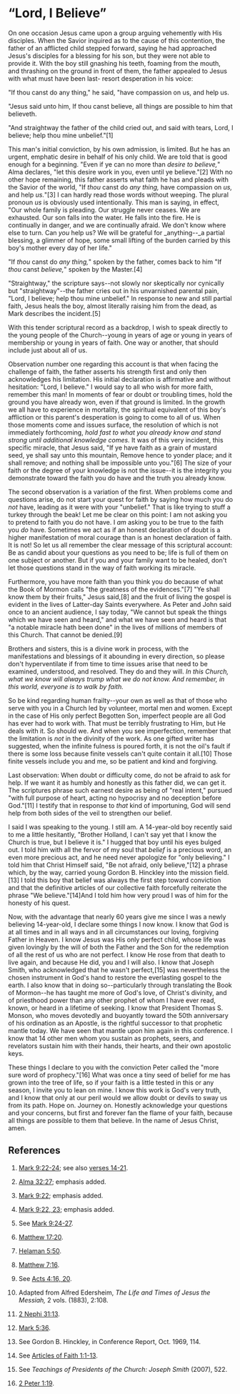 # “Lord, I Believe”

On one occasion Jesus came upon a group arguing vehemently with His disciples.
When the Savior inquired as to the cause of this contention, the father of an
afflicted child stepped forward, saying he had approached Jesus's disciples
for a blessing for his son, but they were not able to provide it. With the boy
still gnashing his teeth, foaming from the mouth, and thrashing on the ground
in front of them, the father appealed to Jesus with what must have been last-
resort desperation in his voice:

"If thou canst do any thing," he said, "have compassion on us, and help us.

"Jesus said unto him, If thou canst believe, all things are possible to him
that believeth.

"And straightway the father of the child cried out, and said with tears, Lord,
I believe; help thou mine unbelief."[1]

This man's initial conviction, by his own admission, is limited. But he has an
urgent, emphatic desire in behalf of his only child. We are told that is good
enough for a beginning. "Even if ye can no more than _desire to believe,_"
Alma declares, "let this desire work in you, even until ye believe."[2] With
no other hope remaining, this father asserts what faith he has and pleads with
the Savior of the world, "If _thou_ canst do _any thing,_ have compassion on
_us,_ and help _us._"[3] I can hardly read those words without weeping. The
plural pronoun _us_ is obviously used intentionally. This man is saying, in
effect, "Our whole family is pleading. Our struggle never ceases. We are
exhausted. Our son falls into the water. He falls into the fire. He is
continually in danger, and we are continually afraid. We don't know where else
to turn. Can _you_ help us? We will be grateful for _anything--_a partial
blessing, a glimmer of hope, some small lifting of the burden carried by this
boy's mother every day of her life."

"If _thou_ canst do _any thing,_" spoken by the father, comes back to him "If
_thou_ canst _believe,_" spoken by the Master.[4]

"Straightway," the scripture says--not slowly nor skeptically nor cynically
but "straightway"--the father cries out in his unvarnished parental pain,
"Lord, I believe; help thou mine unbelief." In response to new and still
partial faith, Jesus heals the boy, almost literally raising him from the
dead, as Mark describes the incident.[5]

With this tender scriptural record as a backdrop, I wish to speak directly to
the young people of the Church--young in years of age or young in years of
membership or young in years of faith. One way or another, that should include
just about all of us.

Observation number one regarding this account is that when facing the
challenge of faith, the father asserts his strength first and only then
acknowledges his limitation. His initial declaration is affirmative and
without hesitation: "Lord, I believe." I would say to all who wish for more
faith, remember this man! In moments of fear or doubt or troubling times, hold
the ground you have already won, even if that ground is limited. In the growth
we all have to experience in mortality, the spiritual equivalent of this boy's
affliction or this parent's desperation is going to come to all of us. When
those moments come and issues surface, the resolution of which is not
immediately forthcoming, _hold fast to what you already know and stand strong
until additional knowledge comes._ It was of this very incident, this specific
miracle, that Jesus said, "If ye have faith as a grain of mustard seed, ye
shall say unto this mountain, Remove hence to yonder place; and it shall
remove; and nothing shall be impossible unto you."[6] The size of your faith
or the degree of your knowledge is not the issue--it is the integrity you
demonstrate toward the faith you do have and the truth you already know.

The second observation is a variation of the first. When problems come and
questions arise, do not start your quest for faith by saying how much you do
_not_ have, leading as it were with your "unbelief." That is like trying to
stuff a turkey through the beak! Let me be clear on this point: I am not
asking you to pretend to faith you do not have. I _am_ asking you to be true
to the faith you _do_ have. Sometimes we act as if an honest declaration of
doubt is a higher manifestation of moral courage than is an honest declaration
of faith. It is not! So let us all remember the clear message of this
scriptural account: Be as candid about your questions as you need to be; life
is full of them on one subject or another. But if you and your family want to
be healed, don't let those questions stand in the way of faith working its
miracle.

Furthermore, you have more faith than you think you do because of what the
Book of Mormon calls "the greatness of the evidences."[7] "Ye shall know them
by their fruits," Jesus said,[8] and the fruit of living the gospel is evident
in the lives of Latter-day Saints everywhere. As Peter and John said once to
an ancient audience, I say today, "We cannot but speak the things which we
have seen and heard," and what we have seen and heard is that "a notable
miracle hath been done" in the lives of millions of members of this Church.
That cannot be denied.[9]

Brothers and sisters, this is a divine work in process, with the
manifestations and blessings of it abounding in every direction, so please
don't hyperventilate if from time to time issues arise that need to be
examined, understood, and resolved. They do and they will. _In this Church,
what we know will always trump what we do not know. And remember, in this
world, everyone is to walk by faith._

So be kind regarding human frailty--your own as well as that of those who
serve with you in a Church led by volunteer, mortal men and women. Except in
the case of His only perfect Begotten Son, imperfect people are all God has
ever had to work with. That must be terribly frustrating to Him, but He deals
with it. So should we. And when you see imperfection, remember that the
limitation is _not_ in the divinity of the work. As one gifted writer has
suggested, when the infinite fulness is poured forth, it is not the oil's
fault if there is some loss because finite vessels can't quite contain it
all.[10] Those finite vessels include you and me, so be patient and kind and
forgiving.

Last observation: When doubt or difficulty come, do not be afraid to ask for
help. If we want it as humbly and honestly as this father did, we can get it.
The scriptures phrase such earnest desire as being of "real intent," pursued
"with full purpose of heart, acting no hypocrisy and no deception before
God."[11] I testify that in response to _that_ kind of importuning, God will
send help from both sides of the veil to strengthen our belief.

I said I was speaking to the young. I still am. A 14-year-old boy recently
said to me a little hesitantly, "Brother Holland, I can't say yet that I know
the Church is true, but I believe it is." I hugged that boy until his eyes
bulged out. I told him with all the fervor of my soul that _belief_ is a
precious word, an even more precious act, and he need never apologize for
"only believing." I told him that Christ Himself said, "Be not afraid, only
believe,"[12] a phrase which, by the way, carried young Gordon B. Hinckley
into the mission field.[13] I told this boy that belief was always the first
step toward conviction and that the definitive articles of our collective
faith forcefully reiterate the phrase "We believe."[14]And I told him how very
proud I was of him for the honesty of his quest.

Now, with the advantage that nearly 60 years give me since I was a newly
believing 14-year-old, I declare some things I now know. I know that God is at
all times and in all ways and in all circumstances our loving, forgiving
Father in Heaven. I know Jesus was His only perfect child, whose life was
given lovingly by the will of both the Father and the Son for the redemption
of all the rest of us who are not perfect. I know He rose from that death to
live again, and because He did, you and I will also. I know that Joseph Smith,
who acknowledged that he wasn't perfect,[15] was nevertheless the chosen
instrument in God's hand to restore the everlasting gospel to the earth. I
also know that in doing so--particularly through translating the Book of
Mormon--he has taught me more of God's love, of Christ's divinity, and of
priesthood power than any other prophet of whom I have ever read, known, or
heard in a lifetime of seeking. I know that President Thomas S. Monson, who
moves devotedly and buoyantly toward the 50th anniversary of his ordination as
an Apostle, is the rightful successor to that prophetic mantle today. We have
seen that mantle upon him again in this conference. I know that 14 other men
whom you sustain as prophets, seers, and revelators sustain him with their
hands, their hearts, and their own apostolic keys.

These things I declare to you with the conviction Peter called the "more sure
word of prophecy."[16] What was once a tiny seed of belief for me has grown
into the tree of life, so if your faith is a little tested in this or any
season, I invite you to lean on mine. I know this work is God's very truth,
and I know that only at our peril would we allow doubt or devils to sway us
from its path. Hope on. Journey on. Honestly acknowledge your questions and
your concerns, but first and forever fan the flame of your faith, because all
things are possible to them that believe. In the name of Jesus Christ, amen.

## References

  1. [Mark 9:22-24](https://www.lds.org/scriptures/nt/mark/9.22-24?lang=eng#21); see also [verses 14-21](https://www.lds.org/scriptures/nt/mark/9.14-21?lang=eng#13).

  2. [Alma 32:27](https://www.lds.org/scriptures/bofm/alma/32.27?lang=eng#26); emphasis added.

  3. [Mark 9:22](https://www.lds.org/scriptures/nt/mark/9.22?lang=eng#21); emphasis added.

  4. [Mark 9:22, 23](https://www.lds.org/scriptures/nt/mark/9.22,23?lang=eng#21); emphasis added.

  5. See [Mark 9:24-27](https://www.lds.org/scriptures/nt/mark/9.24-27?lang=eng#23).

  6. [Matthew 17:20](https://www.lds.org/scriptures/nt/matt/17.20?lang=eng#19).

  7. [Helaman 5:50](https://www.lds.org/scriptures/bofm/hel/5.50?lang=eng#49).

  8. [Matthew 7:16](https://www.lds.org/scriptures/nt/matt/7.16?lang=eng#15).

  9. See [Acts 4:16, 20](https://www.lds.org/scriptures/nt/acts/4.16,20?lang=eng#15).

  10. Adapted from Alfred Edersheim, _The Life and Times of Jesus the Messiah,_ 2 vols. (1883), 2:108.

  11. [2 Nephi 31:13](https://www.lds.org/scriptures/bofm/2-ne/31.13?lang=eng#12).

  12. [Mark 5:36](https://www.lds.org/scriptures/nt/mark/5.36?lang=eng#35).

  13. See Gordon B. Hinckley, in Conference Report, Oct. 1969, 114.

  14. See [Articles of Faith 1:1-13](https://www.lds.org/scriptures/pgp/a-of-f/1.1-13?lang=eng#0).

  15. See _Teachings of Presidents of the Church: Joseph Smith_ (2007), 522.

  16. [2 Peter 1:19](https://www.lds.org/scriptures/nt/2-pet/1.19?lang=eng#18).

